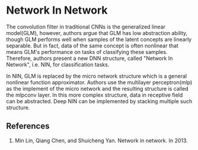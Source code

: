 # Network In Network
 
The convolution filter in traditional CNNs is the generalized linear model(GLM), however, authors argue that GLM has low abstraction ability, though GLM performs well when samples of the latent concepts are linearly separable. But in fact, data of the same concept is often nonlinear that means GLM's performance on tasks of classifying these samples. Therefore, authors present a new DNN structure, called "Network In Network", i.e. NIN, for classification tasks.

In NIN, GLM is replaced by the micro network structure which is a general nonlinear function approximator. Authors use the multilayer perceptron(mlp) as the implement of the micro network and the resulting structure is called the mlpconv layer. In this more complex structure, data in receptive field can be abstracted. Deep NIN can be implemented by stacking multiple such structure.

## References
1. Min Lin, Qiang Chen, and Shuicheng Yan. Network in network. In 2013. 